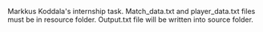 Markkus Koddala's internship task. Match_data.txt and player_data.txt files must be in resource folder. Output.txt file will be written into source folder. 
